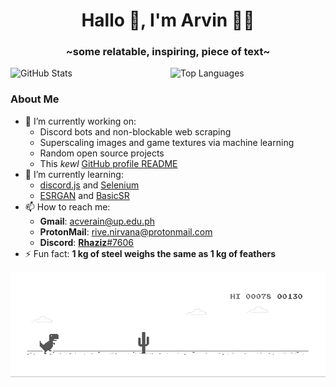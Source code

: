 <h1 align="center">Hallo 👋, I'm Arvin 👨‍💻</h1>
<h3 align="center">~some relatable, inspiring, piece of text~</h3>

<div style="display: block; width: 100%; white-space: nowrap;">
  <div style="display: inline-block; width: 50%;">
    <img src="https://github-readme-stats.rivenirvana.vercel.app/api?username=rivenirvana&count_private=true&show_icons=true&theme=tokyonight" alt="GitHub Stats" />
  </div>
  <div style="display: inline-block; width: 50%;">
    <img src="https://github-readme-stats.rivenirvana.vercel.app/api/top-langs?username=rivenirvana&layout=compact&theme=tokyonight" alt="Top Languages" />
  </div>
</div>

### About Me

- 🔭 I’m currently working on:
  - Discord bots and non-blockable web scraping
  - Superscaling images and game textures via machine learning
  - Random open source projects
  - This _kewl_ [GitHub profile README](https://docs.github.com/en/github/setting-up-and-managing-your-github-profile/managing-your-profile-readme)
- 🌱 I’m currently learning:
  - [discord.js](https://discord.js.org/) and [Selenium](https://www.selenium.dev/)
  - [ESRGAN](https://github.com/xinntao/ESRGAN) and [BasicSR](https://github.com/xinntao/BasicSR)
- 📫 How to reach me:
  - **Gmail**: [acverain@up.edu.ph](mailto:acverain@up.edu.ph)
  - **ProtonMail**: [rive.nirvana@protonmail.com](mailto:rive.nirvana@protonmail.com)
  - **Discord**: [**Rhaziz**#7606](https://discordapp.com/users/524919078473826324)
- ⚡ Fun fact: **1 kg of steel weighs the same as 1 kg of feathers**

![dino](https://github.com/rivenirvana/rivenirvana/raw/master/img/dino.gif)

<!--
**rivenirvana/rivenirvana** is a ✨ _special_ ✨ repository because its `README.md` (this file) appears on your GitHub profile.

Here are some ideas to get you started:

- 🔭 I’m currently working on ...
- 🌱 I’m currently learning ...
- 👯 I’m looking to collaborate on ...
- 🤔 I’m looking for help with ...
- 💬 Ask me about ...
- 📫 How to reach me: ...
- 😄 Pronouns: ...
- ⚡ Fun fact: ...
-->
